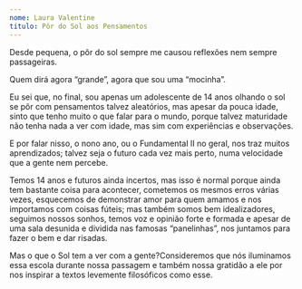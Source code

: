```yaml
---
nome: Laura Valentine
titulo: Pôr do Sol aos Pensamentos
---
```


Desde pequena, o pôr do sol sempre me causou reflexões nem sempre passageiras.

Quem dirá agora “grande”, agora que sou uma “mocinha”.

Eu sei que, no final, sou apenas um adolescente de 14 anos olhando o sol se pôr com pensamentos talvez aleatórios, mas apesar da pouca idade, sinto que tenho muito o que falar para o mundo, porque talvez maturidade não tenha nada a ver com idade, mas sim com experiências e observações.

E por falar nisso, o nono ano, ou o Fundamental II no geral, nos traz muitos aprendizados; talvez seja o futuro cada vez mais perto, numa velocidade que a gente nem percebe.

Temos 14 anos e futuros ainda incertos, mas isso é normal porque ainda tem bastante coisa para acontecer, cometemos os mesmos erros várias vezes, esquecemos de demonstrar amor para quem amamos e nos importamos com coisas fúteis; mas também somos bem idealizadores, seguimos nossos sonhos, temos voz e opinião forte e formada e apesar de uma sala desunida e dividida nas famosas “panelinhas”, nos juntamos para fazer o bem e dar risadas.

Mas o que o Sol tem a ver com a gente?Consideremos que nós iluminamos essa escola durante nossa passagem e também nossa gratidão a ele por nos inspirar a textos levemente filosóficos como esse.


